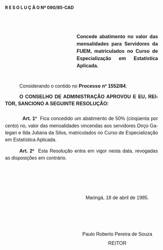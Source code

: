 <body lang=PT-BR style='tab-interval:35.4pt'>

<div class=Section1>

<p class=MsoTitle><b>R E S O L U Ç Ã O Nº 090/85-CAD<o:p></o:p></b></p>

<p class=MsoTitle><b><![if !supportEmptyParas]>&nbsp;<![endif]><o:p></o:p></b></p>

<p class=MsoTitle><![if !supportEmptyParas]>&nbsp;<![endif]><o:p></o:p></p>

<p class=MsoNormal style='margin-top:0cm;margin-right:0cm;margin-bottom:34.2pt;
margin-left:177.0pt;text-align:justify;line-height:18.0pt'><b><span
style='font-size:12.0pt;mso-bidi-font-size:10.0pt;font-family:Arial'>Concede
abatimento no valor das mensalidades para Servidores da FUEM, ma­triculados no
Curso de Especialização em Estatística Aplicada.<o:p></o:p></span></b></p>

<p class=MsoNormal style='margin-bottom:5.4pt;text-indent:35.4pt'><span
style='font-size:12.0pt;mso-bidi-font-size:10.0pt;font-family:Arial'>Considerando
o contido no <b>Processo nº 1552/84</b>;<o:p></o:p></span></p>

<p class=MsoNormal style='margin-bottom:19.8pt;text-align:justify;text-indent:
35.4pt;line-height:17.4pt'><b><span style='font-size:12.0pt;mso-bidi-font-size:
10.0pt;font-family:Arial'>O CONSELHO DE ADMINISTRAÇÃO APROVOU E EU, REITOR,
SANCIONO A SEGUINTE RESOLUÇÃO:<o:p></o:p></span></b></p>

<p class=MsoNormal style='text-align:justify;line-height:17.4pt'><span
style='font-size:12.0pt;mso-bidi-font-size:10.0pt;font-family:Arial'><span
style="mso-spacerun: yes">           </span><b>Art. 1º</b><span
style="mso-spacerun: yes">  </span>Fica concedido um abatimento de 50%
(cinqüenta por cento) no, valor das mensalidades vincendas aos servidores Dirço
Galegari e Ilda Juliana da Silva, matricula­dos no Curso de Especialização em Estatística
Aplicada.<o:p></o:p></span></p>

<p class=MsoNormal style='text-align:justify;text-indent:35.4pt;line-height:
17.4pt'><b><span style='font-size:12.0pt;mso-bidi-font-size:10.0pt;font-family:
Arial'>Art. 2º</span></b><span style='font-size:12.0pt;mso-bidi-font-size:10.0pt;
font-family:Arial'><span style="mso-spacerun: yes">  </span>Esta Resolução
entra em vigor nesta data, revogadas as disposições em contrário.<o:p></o:p></span></p>

<p class=MsoNormal align=center style='margin-bottom:9.0pt;text-align:center'><span
style='font-size:12.0pt;mso-bidi-font-size:10.0pt;font-family:Arial'><![if !supportEmptyParas]>&nbsp;<![endif]><o:p></o:p></span></p>

<p class=MsoNormal align=center style='margin-bottom:9.0pt;text-align:center'><span
style='font-size:12.0pt;mso-bidi-font-size:10.0pt;font-family:Arial'><![if !supportEmptyParas]>&nbsp;<![endif]><o:p></o:p></span></p>

<p class=MsoNormal align=center style='margin-bottom:9.0pt;text-align:center'><span
style='font-size:12.0pt;mso-bidi-font-size:10.0pt;font-family:Arial'><![if !supportEmptyParas]>&nbsp;<![endif]><o:p></o:p></span></p>

<p class=MsoNormal align=center style='margin-bottom:9.0pt;text-align:center'><span
style='font-size:12.0pt;mso-bidi-font-size:10.0pt;font-family:Arial'><span
style="mso-spacerun: yes">                                                    
</span>Maringá, 18 de abril de 1985.<o:p></o:p></span></p>

<p class=MsoNormal align=center style='margin-top:0cm;margin-right:0cm;
margin-bottom:9.0pt;margin-left:177.0pt;text-align:center'><span
style='font-size:12.0pt;mso-bidi-font-size:10.0pt;font-family:Arial'><span
style="mso-spacerun: yes">      </span><o:p></o:p></span></p>

<p class=MsoNormal align=center style='margin-top:0cm;margin-right:0cm;
margin-bottom:9.0pt;margin-left:177.0pt;text-align:center'><span
style='font-size:12.0pt;mso-bidi-font-size:10.0pt;font-family:Arial'><![if !supportEmptyParas]>&nbsp;<![endif]><o:p></o:p></span></p>

<p class=MsoNormal align=center style='margin-top:0cm;margin-right:0cm;
margin-bottom:9.0pt;margin-left:177.0pt;text-align:center'><span
style='font-size:12.0pt;mso-bidi-font-size:10.0pt;font-family:Arial'><![if !supportEmptyParas]>&nbsp;<![endif]><o:p></o:p></span></p>

<p class=MsoNormal align=center style='margin-top:0cm;margin-right:0cm;
margin-bottom:9.0pt;margin-left:177.0pt;text-align:center'><span
style='font-size:12.0pt;mso-bidi-font-size:10.0pt;font-family:Arial'>Paulo
Roberto Pereira de Souza<o:p></o:p></span></p>

<p class=MsoNormal align=center style='margin-top:0cm;margin-right:0cm;
margin-bottom:9.0pt;margin-left:177.0pt;text-align:center'><span
style='font-size:12.0pt;mso-bidi-font-size:10.0pt;font-family:Arial'>REITOR<o:p></o:p></span></p>

<p class=MsoNormal><span style='font-size:12.0pt;mso-bidi-font-size:10.0pt;
font-family:Arial'><![if !supportEmptyParas]>&nbsp;<![endif]><o:p></o:p></span></p>

</div>

</body>
